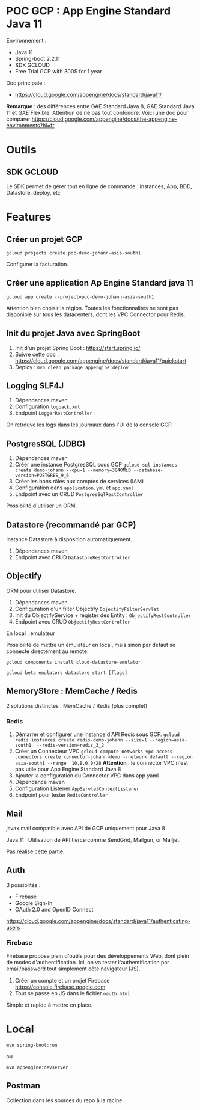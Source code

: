 # POC GCP : App Engine Standard Java 11

Environnement :
* Java 11
* Spring-boot 2.2.11
* SDK GCLOUD
* Free Trial GCP with 300$ for 1 year

Doc principale :
* https://cloud.google.com/appengine/docs/standard/java11/

**Remarque** : des différences entre GAE Standard Java 8, GAE Standard Java 11 et GAE Flexible. 
Attention de ne pas tout confondre.
Voici une doc pour comparer https://cloud.google.com/appengine/docs/the-appengine-environments?hl=fr

# Outils 

## SDK GCLOUD

Le SDK permet de gérer tout en ligne de commande : instances, App, BDD, Datastore, deploy, etc

# Features

## Créer un projet GCP

``gcloud projects create poc-demo-johann-asia-south1``

Configurer la facturation.

## Créer une application Ap Engine Standard java 11

``gcloud app create --project=poc-demo-johann-asia-south1``

Attention bien choisir la région. Toutes les fonctionnalités ne sont pas disponible sur tous les datacenters, dont les VPC Connector pour Redis.

## Init du projet Java  avec SpringBoot

1. Init d'un projet Spring Boot : https://start.spring.io/
2. Suivre cette doc : https://cloud.google.com/appengine/docs/standard/java11/quickstart
3. Deploy : ``mvn clean package appengine:deploy``

## Logging SLF4J

1. Dépendances maven
2. Configuration `logback.xml`
3. Endpoint `LoggerRestController`

On retrouve les logs dans les journaux dans l'UI de la console GCP.

## PostgresSQL (JDBC)

1. Dépendances maven
2. Créer une instance PostgresSQL sous GCP
``gcloud sql instances create demo-johann --cpu=1 --memory=3840MiB --database-version=POSTGRES_9_6``
3. Créer les bons rôles aux comptes de services (IAM)
4. Configuration dans `application.yml` et `app.yaml`
5. Endpoint avec un CRUD `PostgresSqlRestController`

Possibilité d'utiliser un ORM.

## Datastore (recommandé par GCP)

Instance Datastore à disposition automatiquement.

1. Dépendances maven
2. Endpoint avec CRUD `DatastoreRestController` 
 
## Objectify

ORM pour utiliser Datastore.

1. Dépendances maven
2. Configuration d'un filter Objectify `ObjectifyFilterServlet`
3. Init du ObjectifyService + register des Entity : `ObjectifyRestController`
4. Endpoint avec CRUD `ObjectifyRestController`

En local : emulateur

Possibilité de mettre un émulateur en local, mais sinon par défaut se connecte directement au remote.

`gcloud components install cloud-datastore-emulator`

`gcloud beta emulators datastore start [flags]
`

## MemoryStore : MemCache / Redis

2 solutions distinctes : MemCache / Redis (plus complet)

### Redis

1. Démarrer et configurer une instance d'API Redis sous GCP.
`gcloud redis instances create redis-demo-johann --size=1 --region=asia-south1  --redis-version=redis_3_2`
2. Créer un Connecteur VPC 
``gcloud compute networks vpc-access connectors create connector-johann-demo --network default --region asia-south1 --range  10.8.0.0/28``
**Attention** : le connector VPC n'est pas utile pour App Engine Standard Java 8
3. Ajouter la configuration du Connector VPC dans app.yaml
4. Dépendance maven
5. Configuration Listener `AppServletContextListener`
6. Endpoint pour tester `RedisController`

## Mail

javax.mail compatible avec API de GCP uniquement pour Java 8

Java 11 : Utilisation de API tierce comme SendGrid, Mailgun, or Mailjet. 

Pas réalisé cette partie.

## Auth

3 possiblités :
* Firebase
* Google Sign-In
* OAuth 2.0 and OpenID Connect

https://cloud.google.com/appengine/docs/standard/java11/authenticating-users

### Firebase 

Firebase propose plein d'outils pour des développements Web, dont plein de modes d'authentification. 
Ici, on va tester l'authentification par email/password tout simplement côté navigateur (JS). 

1. Créer un compte et un projet Firebase https://console.firebase.google.com
1. Tout se passe en JS dans le fichier `oauth.html`

Simple et rapide à mettre en place. 

# Local

`mvn spring-boot:run`

ou

`mvn appengine:devserver`

## Postman

Collection dans les sources du repo à la racine.